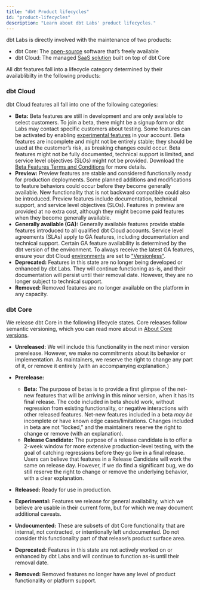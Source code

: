 ```yaml
---
title: "dbt Product lifecycles"
id: "product-lifecycles"
description: "Learn about dbt Labs' product lifecycles."
---
```


dbt Labs is directly involved with the maintenance of two products: 

- dbt Core: The [open-source](https://github.com/dbt-labs/dbt-core) software that’s freely available 
- dbt Cloud: The managed [SaaS solution](https://www.getdbt.com/signup) built on top of dbt Core

All dbt features fall into a lifecycle category determined by their availablibilty in the following products:

### dbt Cloud

dbt Cloud features all fall into one of the following categories:

- **Beta:** Beta features are still in development and are only available to select customers. To join a beta, there might be a signup form or dbt Labs may contact specific customers about testing. Some features can be activated by enabling [experimental features](/docs/dbt-versions/experimental-features) in your account. Beta features are incomplete and might not be entirely stable; they should be used at the customer’s risk, as breaking changes could occur. Beta features might not be fully documented, technical support is limited, and service level objectives (SLOs) might not be provided. Download the [Beta Features Terms and Conditions](/assets/beta-tc.pdf) for more details.
- **Preview:**  Preview features are stable and considered functionally ready for production deployments. Some planned additions and modifications to feature behaviors could occur before they become generally available. New functionality that is not backward compatible could also be introduced. Preview features include documentation, technical support, and service level objectives (SLOs). Features in preview are provided at no extra cost, although they might become paid features when they become generally available.
- **Generally available (GA):** Generally available features provide stable features introduced to all qualified dbt Cloud accounts. Service level agreements (SLAs) apply to GA features, including documentation and technical support. Certain GA feature availability is determined by the dbt version of the environment. To always receive the latest GA features, ensure your dbt Cloud [environments](/docs/dbt-cloud-environments) are set to ["Versionless"](/docs/dbt-versions/upgrade-dbt-version-in-cloud#Versionless).
- **Deprecated:** Features in this state are no longer being developed or enhanced by dbt Labs. They will continue functioning as-is, and their documentation will persist until their removal date. However, they are no longer subject to technical support. 
- **Removed:** Removed features are no longer available on the platform in any capacity.

### dbt Core

We release dbt Core in the following lifecycle states. Core releases follow semantic versioning, which you can read more about in [About Core versions](/docs/dbt-versions/core).
- **Unreleased:** We will include this functionality in the next minor version prerelease. However, we make no commitments about its behavior or implementation. As maintainers, we reserve the right to change any part of it, or remove it entirely (with an accompanying explanation.)

- **Prerelease:**
    * **Beta:** The purpose of betas is to provide a first glimpse of the net-new features that will be arriving in this minor version, when it has its
    final release. The code included in beta should work, without regression from existing functionality, or negative interactions with other released
    features. Net-new features included in a beta _may be_ incomplete or have known edge cases/limitations. Changes included in beta are not “locked,”
    and the maintainers reserve the right to change or remove (with an explanation).
    * **Release Candidate:** The purpose of a release candidate is to offer a 2-week window for more extensive production-level testing, with the goal of
    catching regressions before they go live in a final release. Users can believe that features in a Release Candidate will work the same on release day.
    However, if we do find a significant bug, we do still reserve the right to change or remove the underlying behavior, with a clear explanation. 
 - **Released:** Ready for use in production.
 - **Experimental:** Features we release for general availability, which we believe are usable in their current form, but for which we may document
    additional caveats. 
 - **Undocumented:** These are subsets of dbt Core functionality that are internal, not contracted, or intentionally left undocumented. Do not consider
    this functionality part of that release’s product surface area.
 - **Deprecated:** Features in this state are not actively worked on or enhanced by dbt Labs and will continue to function as-is until their removal date. 
 - **Removed:** Removed features no longer have any level of product functionality or platform support.


